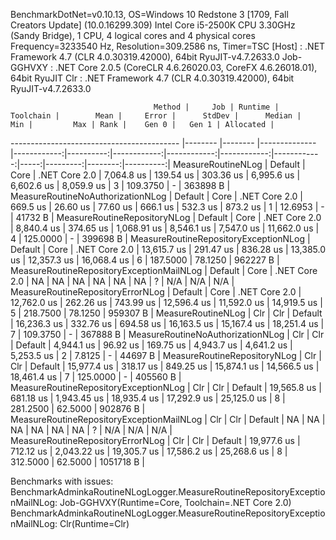 
BenchmarkDotNet=v0.10.13, OS=Windows 10 Redstone 3 [1709, Fall Creators Update] (10.0.16299.309)
Intel Core i5-2500K CPU 3.30GHz (Sandy Bridge), 1 CPU, 4 logical cores and 4 physical cores
Frequency=3233540 Hz, Resolution=309.2586 ns, Timer=TSC
  [Host]     : .NET Framework 4.7 (CLR 4.0.30319.42000), 64bit RyuJIT-v4.7.2633.0
  Job-GGHVXY : .NET Core 2.0.5 (CoreCLR 4.6.26020.03, CoreFX 4.6.26018.01), 64bit RyuJIT
  Clr        : .NET Framework 4.7 (CLR 4.0.30319.42000), 64bit RyuJIT-v4.7.2633.0


                                    Method |     Job | Runtime |     Toolchain |        Mean |     Error |      StdDev |      Median |         Min |         Max | Rank |    Gen 0 |   Gen 1 | Allocated |
------------------------------------------ |-------- |-------- |-------------- |------------:|----------:|------------:|------------:|------------:|------------:|-----:|---------:|--------:|----------:|
                        MeasureRoutineNLog | Default |    Core | .NET Core 2.0 |  7,064.8 us | 139.54 us |   303.36 us |  6,995.6 us |  6,602.6 us |  8,059.9 us |    3 | 109.3750 |       - |  363898 B |
         MeasureRoutineNoAuthorizationNLog | Default |    Core | .NET Core 2.0 |    669.5 us |  26.60 us |    77.60 us |    666.1 us |    532.3 us |    873.2 us |    1 |  12.6953 |       - |   41732 B |
              MeasureRoutineRepositoryNLog | Default |    Core | .NET Core 2.0 |  8,840.4 us | 374.65 us | 1,068.91 us |  8,546.1 us |  7,547.0 us | 11,662.0 us |    4 | 125.0000 |       - |  399698 B |
     MeasureRoutineRepositoryExceptionNLog | Default |    Core | .NET Core 2.0 | 13,615.7 us | 291.47 us |   836.28 us | 13,385.0 us | 12,357.3 us | 16,068.4 us |    6 | 187.5000 | 78.1250 |  962227 B |
 MeasureRoutineRepositoryExceptionMailNLog | Default |    Core | .NET Core 2.0 |          NA |        NA |          NA |          NA |          NA |          NA |    ? |      N/A |     N/A |       N/A |
         MeasureRoutineRepositoryErrorNLog | Default |    Core | .NET Core 2.0 | 12,762.0 us | 262.26 us |   743.99 us | 12,596.4 us | 11,592.0 us | 14,919.5 us |    5 | 218.7500 | 78.1250 |  959307 B |
                        MeasureRoutineNLog |     Clr |     Clr |       Default | 16,236.3 us | 332.76 us |   694.58 us | 16,163.5 us | 15,167.4 us | 18,251.4 us |    7 | 109.3750 |       - |  367888 B |
         MeasureRoutineNoAuthorizationNLog |     Clr |     Clr |       Default |  4,944.1 us |  96.92 us |   169.75 us |  4,943.7 us |  4,641.2 us |  5,253.5 us |    2 |   7.8125 |       - |   44697 B |
              MeasureRoutineRepositoryNLog |     Clr |     Clr |       Default | 15,977.4 us | 318.17 us |   849.25 us | 15,874.1 us | 14,566.5 us | 18,461.4 us |    7 | 125.0000 |       - |  405560 B |
     MeasureRoutineRepositoryExceptionNLog |     Clr |     Clr |       Default | 19,565.8 us | 681.18 us | 1,943.45 us | 18,935.4 us | 17,292.9 us | 25,125.0 us |    8 | 281.2500 | 62.5000 |  902876 B |
 MeasureRoutineRepositoryExceptionMailNLog |     Clr |     Clr |       Default |          NA |        NA |          NA |          NA |          NA |          NA |    ? |      N/A |     N/A |       N/A |
         MeasureRoutineRepositoryErrorNLog |     Clr |     Clr |       Default | 19,977.6 us | 712.12 us | 2,043.22 us | 19,305.7 us | 17,586.2 us | 25,268.6 us |    8 | 312.5000 | 62.5000 | 1051718 B |

Benchmarks with issues:
  BenchmarkAdminkaRoutineNLogLogger.MeasureRoutineRepositoryExceptionMailNLog: Job-GGHVXY(Runtime=Core, Toolchain=.NET Core 2.0)
  BenchmarkAdminkaRoutineNLogLogger.MeasureRoutineRepositoryExceptionMailNLog: Clr(Runtime=Clr)
